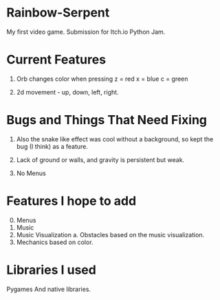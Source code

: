 # Rainbow-Serpent
My first video game. Submission for Itch.io Python Jam.

# Current Features

1. Orb changes color when pressing
z = red
x = blue
c = green

2. 2d movement - up, down, left, right.

# Bugs and Things That Need Fixing
1. Also the snake like effect was cool without a background, so
kept the bug (I think) as a feature.

2. Lack of ground or walls, and gravity is persistent but weak.

3. No Menus

# Features I hope to add
0. Menus
1. Music
2. Music Visualization
  a. Obstacles based on the music visualization.
3. Mechanics based on color.

# Libraries I used
Pygames
And native libraries.
